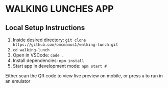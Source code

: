 # WALKING LUNCHES APP

## Local Setup Instructions

1. Inside desired directory: ```git clone https://github.com/omcmanus1/walking-lunch.git```
2. ```cd walking-lunch```
3. Open in VSCode: ```code .```
4. Install dependencies: ```npm install```
5. Start app in development mode: ```npm start #```

Either scan the QR code to view live preview on mobile, or press `a` to run in an emulator